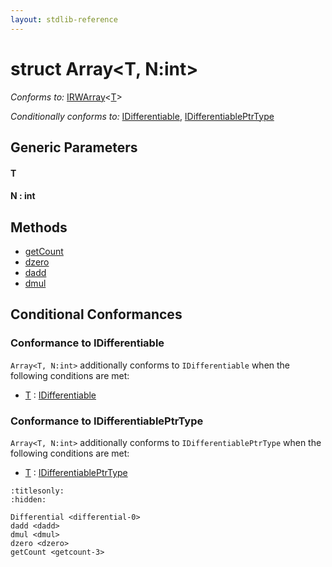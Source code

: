 ```yaml
---
layout: stdlib-reference
---
```


# struct Array\<T, N:int\>

*Conforms to:* [IRWArray](../interfaces/irwarray-0123/index.html)\<[T](../interfaces/irwarray-0123/index.html#typeparam-T)\>

*Conditionally conforms to:* [IDifferentiable](../interfaces/idifferentiable-01/index.html), [IDifferentiablePtrType](../interfaces/idifferentiableptrtype-01fi/index.html)

## Generic Parameters

####  <a id="typeparam-T"></a>T
####  <a id="decl-N"></a>N  : int

## Methods

* [getCount](../getcount-3.html)
* [dzero](../dzero.html)
* [dadd](../dadd.html)
* [dmul](../dmul.html)

## Conditional Conformances

### Conformance to IDifferentiable
`Array<T, N:int>` additionally conforms to `IDifferentiable` when the following conditions are met:

  * [T](index.html#typeparam-T) : [IDifferentiable](../interfaces/idifferentiable-01/index.html)
### Conformance to IDifferentiablePtrType
`Array<T, N:int>` additionally conforms to `IDifferentiablePtrType` when the following conditions are met:

  * [T](index.html#typeparam-T) : [IDifferentiablePtrType](../interfaces/idifferentiableptrtype-01fi/index.html)

```{toctree}
:titlesonly:
:hidden:

Differential <differential-0>
dadd <dadd>
dmul <dmul>
dzero <dzero>
getCount <getcount-3>
```
